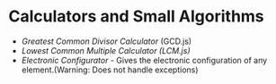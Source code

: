 # Calculators and Small Algorithms
* *Greatest Common Divisor Calculator* (GCD.js)
* *Lowest Common Multiple Calculator (LCM.js)*
* *Electronic Configurator* - Gives the electronic configuration of any element.(Warning: Does not handle exceptions)
